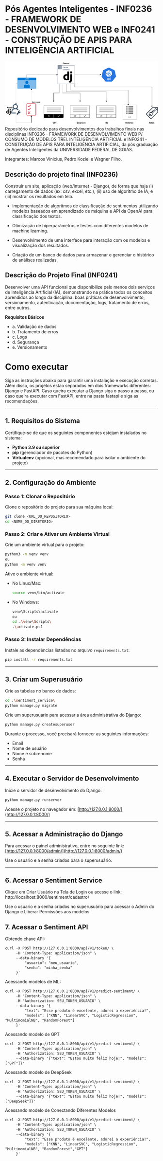 # Pós Agentes Inteligentes - INF0236 - FRAMEWORK DE DESENVOLVIMENTO WEB e INF0241 - CONSTRUÇÃO DE APIS PARA INTELIGÊNCIA ARTIFICIAL

![Diagrama do Projeto](posAPI.png)
Repositório dedicado para desenvolvimentos dos trabalhos finais nas disciplinas INF0236 - FRAMEWORK DE DESENVOLVIMENTO WEB P/ CONSUMO DE MODELOS TREI. INTELIGÊNCIA ARTIFICIAL e INF0241 - CONSTRUÇÃO DE APIS PARA INTELIGÊNCIA ARTIFICIAL, da pós graduação de Agentes Inteligentes da UNIVERSIDADE FEDERAL DE GOIÁS.

Integrantes: Marcos Vinicius, Pedro Koziel e Wagner Filho.

## Descrição do projeto final (INF0236)

Construir um site, aplicação (web/internet - Django), de forma que haja (i) carregamento de dados (ex: csv, excel, etc.), (ii) uso de algoritmo de IA, e (iii) mostrar os resultados em tela.

- Implementação de algoritmos de classificação de sentimentos utilizando modelos baseados em aprendizado de máquina e API da OpenAI para classificação dos textos.
          
- Otimização de hiperparâmetros e testes com diferentes modelos de machine learning.
          
- Desenvolvimento de uma interface para interação com os modelos e visualização dos resultados.
          
- Criação de um banco de dados para armazenar e gerenciar o histórico de análises realizadas.


## Descrição do Projeto Final (INF0241)

Desenvolver uma API funcional que disponibilize pelo menos dois serviços de Inteligência Artificial (IA), demonstrando na prática todos os conceitos aprendidos ao longo da disciplina: boas práticas de desenvolvimento, versionamento, autenticação, documentação, logs, tratamento de erros, entre outros.

**Requisitos Básicos**

- a. Validação de dados  
- b. Tratamento de erros  
- c. Logs  
- d. Segurança  
- e. Versionamento  


# Como executar


Siga as instruções abaixo para garantir uma instalação e execução corretas.
Além disso, os projetos estao separados em dois frameworks diferentes: Django e FastAPI.
Caso queira executar a Django siga o passo a passo, ou caso queira executar com FastAPI, entre na pasta fastapi e siga as recomendações.

---

## **1. Requisitos do Sistema**

Certifique-se de que os seguintes componentes estejam instalados no sistema:

- **Python 3.9 ou superior**
- **pip** (gerenciador de pacotes do Python)
- **Virtualenv** (opcional, mas recomendado para isolar o ambiente do projeto)
---

## **2. Configuração do Ambiente**

### **Passo 1: Clonar o Repositório**

Clone o repositório do projeto para sua máquina local:
```bash
git clone <URL_DO_REPOSITORIO>
cd <NOME_DO_DIRETORIO>
```

### **Passo 2: Criar e Ativar um Ambiente Virtual**

Crie um ambiente virtual para o projeto:
```bash
python3 -m venv venv
ou
python -m venv venv
```

Ative o ambiente virtual:
- No Linux/Mac:
  ```bash
  source venv/bin/activate
  ```
- No Windows:
  ```bash
  venv\Scripts\activate
  ou
  cd .\venv\Scripts\
  .\activate.ps1
  ```

### **Passo 3: Instalar Dependências**

Instale as dependências listadas no arquivo `requirements.txt`:
```bash
pip install -r requirements.txt
```

---

## **3. Criar um Superusuário**

Crie as tabelas no banco de dados:
```bash
cd .\sentiment_service\  
python manage.py migrate
```

Crie um superusuário para acessar a área administrativa do Django:
```bash
python manage.py createsuperuser
```
Durante o processo, você precisará fornecer as seguintes informações:
- Email
- Nome de usuário
- Nome e sobrenome
- Senha

---

## **4. Executar o Servidor de Desenvolvimento**

Inicie o servidor de desenvolvimento do Django:
```bash
python manage.py runserver
```

Acesse o projeto no navegador em: [http://127.0.0.1:8000/](http://127.0.0.1:8000/)

---

## **5. Acessar a Administração do Django**

Para acessar o painel administrativo, entre no seguinte link:
[http://127.0.0.1:8000/admin/](http://127.0.0.1:8000/admin/)

Use o usuario e a senha criados para o superusuário.

---

## **6. Acessar o Sentiment Service**
Clique em Criar Usuário na Tela de Login ou acesse o link:
http://localhost:8000/sentiment/cadastro/

Use o usuario e a senha criados no superusuário para acessar o Admin do Django e Liberar Permissões aos modelos.

## **7. Acessar o Sentiment API**
Obtendo chave API:
```
curl -X POST http://127.0.0.1:8000/api/v1/token/ \
     -H "Content-Type: application/json" \
     --data-binary '{
         "usuario": "meu_usuario",
         "senha": "minha_senha"
     }'
```
Acessando modelos de ML:
```
curl -X POST http://127.0.0.1:8000/api/v1/predict-sentiment/ \
     -H "Content-Type: application/json" \
     -H "Authorization: SEU_TOKEN_USUARIO" \
     --data-binary '{
         "text": "Esse produto é excelente, adorei a experiência!", 
         "models": ["KNN", "LinearSVC", "LogisticRegression", "MultinomialNB", "RandomForest"]
     }'
```
Acessando modelo de GPT
```
curl -X POST http://127.0.0.1:8000/api/v1/predict-sentiment/ \
     -H "Content-Type: application/json" \
     -H "Authorization: SEU_TOKEN_USUARIO" \
     --data-binary '{"text": "Estou muito feliz hoje!", "models": ["GPT"]}'
```
Acessando modelo de DeepSeek
```
curl -X POST http://127.0.0.1:8000/api/v1/predict-sentiment/ \
     -H "Content-Type: application/json" \
     -H "Authorization: SEU_TOKEN_USUARIO" \
     --data-binary '{"text": "Estou muito feliz hoje!", "models": ["DeepSeek"]}'
```
Acessando modelo de Conectando Diferentes Modelos
```
curl -X POST http://127.0.0.1:8000/api/v1/predict-sentiment/ \
     -H "Content-Type: application/json" \
     -H "Authorization: SEU_TOKEN_USUARIO" \
     --data-binary '{
         "text": "Esse produto é excelente, adorei a experiência!", 
         "models": ["KNN", "LinearSVC", "LogisticRegression", "MultinomialNB", "RandomForest","GPT"]
     }'  
```
